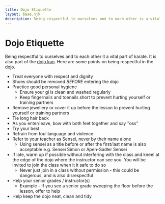 ```yaml
---
title: Dojo Etiquette
layout: base.njk
description: Being respectful to ourselves and to each other is a vital part of karate. We must treat everyone with respect and dignity.
---
```

# Dojo Etiquette

Being respectful to ourselves and to each other it a vital part of karate. It is also part of the [dojo kun](/dojokun/). Here are some points on being respectful in the dojo.

* Treat everyone with respect and dignity
* Shoes should be removed *BEFORE* entering the dojo
* Practice good personal hygiene
  * Ensure your gi is clean and washed regularly
  * Keep fingernails and toenails short to prevent hurting yourself or training partners
* Remove jewellery or cover it up before the lesson to prevent hurting yourself or training partners
* Tie long hair back
* As you enter/leave, bow with both feet together and say "oss"
* Try your best
* Refrain from foul language and violence
* Refer to your teacher as Sensei, never by their name alone
  * Using sensei as a title before or after the first/last name is also acceptable e.g. Sensei Simon or Apen-Sadler Sensei
* If late, warm up if possible without interfering with the class and kneel at the edge of the dojo where the instructor can see you. You will be invited to join the class when it it safe to do so
  * Never just join in a class without permission - this could be dangerous, and is also disrespectful
* Help your senior grades / instructor(s)
  * Example - If you see a senior grade sweeping the floor before the lesson, offer to help
* Help keep the dojo neat, clean and tidy

